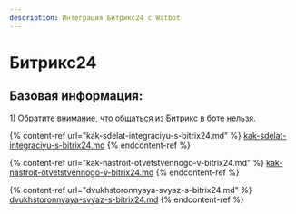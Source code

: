 ```yaml
---
description: Интеграция Битрикс24 с Watbot
---
```


# Битрикс24

## Базовая информация:

1\) Обратите внимание, что общаться из Битрикс в боте нельзя.



{% content-ref url="kak-sdelat-integraciyu-s-bitrix24.md" %}
[kak-sdelat-integraciyu-s-bitrix24.md](kak-sdelat-integraciyu-s-bitrix24.md)
{% endcontent-ref %}

{% content-ref url="kak-nastroit-otvetstvennogo-v-bitrix24.md" %}
[kak-nastroit-otvetstvennogo-v-bitrix24.md](kak-nastroit-otvetstvennogo-v-bitrix24.md)
{% endcontent-ref %}

{% content-ref url="dvukhstoronnyaya-svyaz-s-bitrix24.md" %}
[dvukhstoronnyaya-svyaz-s-bitrix24.md](dvukhstoronnyaya-svyaz-s-bitrix24.md)
{% endcontent-ref %}
